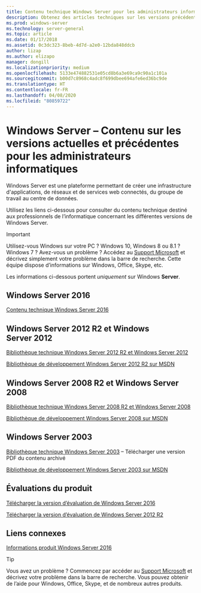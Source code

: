 ```yaml
---
title: Contenu technique Windows Server pour les administrateurs informatiques – Windows Server
description: Obtenez des articles techniques sur les versions précédentes et actuelles de Windows Server ainsi que des versions d’évaluation du produit pour les professionnels de l’informatique.
ms.prod: windows-server
ms.technology: server-general
ms.topic: article
ms.date: 01/17/2018
ms.assetid: 0c3dc323-8beb-4d7d-a2e0-12bda848ddcb
author: lizap
ms.author: elizapo
manager: dongill
ms.localizationpriority: medium
ms.openlocfilehash: 5133e474882531e05cd8b6a3e69ca9c90a1c101a
ms.sourcegitcommit: b00d7c8968c4adc8f699dbee694afe6ed36bc9de
ms.translationtype: HT
ms.contentlocale: fr-FR
ms.lasthandoff: 04/08/2020
ms.locfileid: "80859722"
---
```

# <a name="windows-server---it-administrator-content-for-current-and-previous-releases"></a>Windows Server – Contenu sur les versions actuelles et précédentes pour les administrateurs informatiques

Windows Server est une plateforme permettant de créer une infrastructure d'applications, de réseaux et de services web connectés, du groupe de travail au centre de données.

Utilisez les liens ci-dessous pour consulter du contenu technique destiné aux professionnels de l’informatique concernant les différentes versions de Windows Server.

> [!IMPORTANT]
> Utilisez-vous Windows sur votre PC ? Windows 10, Windows 8 ou 8.1 ? Windows 7 ? Avez-vous un problème ? Accédez au [Support Microsoft](https://support.microsoft.com) et décrivez simplement votre problème dans la barre de recherche. Cette équipe dispose d’informations sur Windows, Office, Skype, etc. 
> 
> Les informations ci-dessous portent *uniquement* sur Windows **Server**.

## <a name="windows-server-2016"></a>Windows Server 2016

[Contenu technique Windows Server 2016](windows-server-2016.md)

## <a name="windows-server-2012-r2-and-windows-server-2012"></a>Windows Server 2012 R2 et Windows Server 2012

[Bibliothèque technique Windows Server 2012 R2 et Windows Server 2012](/previous-versions/windows/it-pro/windows-server-2012-R2-and-2012/) 

[Bibliothèque de développement Windows Server 2012 R2 sur MSDN](https://msdn.microsoft.com/library/dn609939(v=vs.85).aspx) 

## <a name="windows-server-2008-r2-and-windows-server-2008"></a>Windows Server 2008 R2 et Windows Server 2008

[Bibliothèque technique Windows Server 2008 R2 et Windows Server 2008](/previous-versions/windows/it-pro/windows-server-2008-R2-and-2008)
 
[Bibliothèque de développement Windows Server 2008 sur MSDN](https://msdn.microsoft.com/library/hh738539.aspx) 

## <a name="windows-server-2003"></a>Windows Server 2003

[Bibliothèque technique Windows Server 2003](https://www.microsoft.com/download/details.aspx?id=53314) – Télécharger une version PDF du contenu archivé

[Bibliothèque de développement Windows Server 2003 sur MSDN](https://msdn.microsoft.com/library/dn792549.aspx)

## <a name="product-evaluations"></a>Évaluations du produit

[Télécharger la version d’évaluation de Windows Server 2016](https://www.microsoft.com/evalcenter/evaluate-windows-server-2016?i=1) 

[Télécharger la version d’évaluation de Windows Server 2012 R2](https://www.microsoft.com/evalcenter/evaluate-windows-server-2012-r2) 

## <a name="related-links"></a>Liens connexes
[Informations produit Windows Server 2016](https://www.microsoft.com/cloud-platform/windows-server) 

> [!TIP]
> Vous avez un problème ? Commencez par accéder au [Support Microsoft](https://support.microsoft.com) et décrivez votre problème dans la barre de recherche. Vous pouvez obtenir de l’aide pour Windows, Office, Skype, et de nombreux autres produits. 

